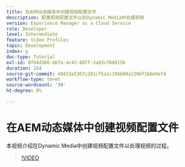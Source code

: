 ```yaml
---
title: 在AEM动态媒体中创建视频配置文件
description: 配置视频配置文件以在Dynamic Media中处理视频
version: Experience Manager as a Cloud Service
role: Developer
level: Intermediate
feature: Video Profiles
topic: Development
index: y
doc-type: Tutorial
exl-id: 0fd4d366-bb7a-4c43-887f-3a83cf60d15b
duration: 154
source-git-commit: 48433a5367c281cf5a1c106b08a1306f1b0e8ef4
workflow-type: tm+mt
source-wordcount: '39'
ht-degree: 0%

---
```


# 在AEM动态媒体中创建视频配置文件

本视频介绍在Dynamic Media中创建视频配置文件以处理视频的过程。

>[!VIDEO](https://video.tv.adobe.com/v/3417799?quality=12&learn=on&captions=chi_hans)
